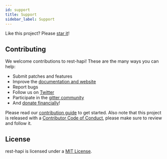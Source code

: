 ```yaml
---
id: support
title: Support
sidebar_label: Support
---
```


Like this project? Please [star it](https://github.com/JKHeadley/rest-hapi)! 

## Contributing

We welcome contributions to rest-hapi! These are the many ways you can help:

- Submit patches and features
- Improve the [documentation and website](https://jkheadley.github.io/rest-hapi/)
- Report bugs
- Follow us on [Twitter](https://twitter.com/resthapi)
- Participate in the [gitter community](https://gitter.im/rest-hapi/Lobby)
- And [donate financially](https://opencollective.com/rest-hapi)!

Please read our [contribution guide](https://github.com/JKHeadley/rest-hapi/blob/master/CONTRIBUTING.md) to get started. Also note
that this project is released with a
[Contributor Code of Conduct](https://github.com/JKHeadley/rest-hapi/blob/master/CODE_OF_CONDUCT.md), please make sure to review
and follow it.

## License
rest-hapi is licensed under a [MIT License](https://github.com/JKHeadley/rest-hapi/blob/master/LICENSE.txt).
